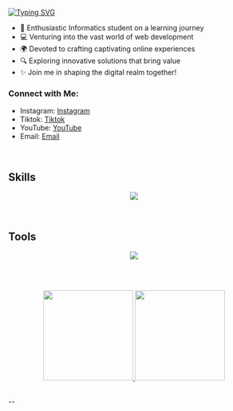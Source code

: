 [![Typing SVG](https://readme-typing-svg.herokuapp.com?font=Fira+Code&size=30&pause=1000&width=480&lines=Hi!%2C+I'am+Dzulfikar+Fathin)](https://git.io/typing-svg)

- 🚀 Enthusiastic Informatics student on a learning journey
- 💻 Venturing into the vast world of web development
- 🌍 Devoted to crafting captivating online experiences
- 🔍 Exploring innovative solutions that bring value
- ✨ Join me in shaping the digital realm together!

### Connect with Me:

- Instagram: [Instagram](https://www.instagram.com/dzulfyy_)
- Tiktok: [Tiktok](https:/www.tiktok.com/dzlfyyy)
- YouTube: [YouTube]()
- Email: [Email](dzulfikarfathin09@gmail.com)
<br />

## Skills
<p align="center">
  <a href="https://skillicons.dev">
    <img src="https://skillicons.dev/icons?i=html,css,js,php,mysql,bootstrap,tailwind,nodejs,expressjs&perline=5" />
  </a>
</p>
<br>

## Tools
<p align="center">
  <a href="https://skillicons.dev">
    <img src="https://skillicons.dev/icons?i=vscode,figma,&perline=13" />
  </a>
</p>

<br>
<br>
<p align="center">
  <a href="https://github.com/dzulfy">
    <img height="180em" src="https://github-readme-stats-eight-theta.vercel.app/api?username=dzulfy&show_icons=true&theme=algolia&include_all_commits=true&count_private=true"/>
    <img height="180em" src="https://github-readme-stats-eight-theta.vercel.app/api/top-langs/?username=dzulfy&layout=compact&langs_count=8&theme=algolia"/>
  </a>
</p>
<br>
--
<br />


